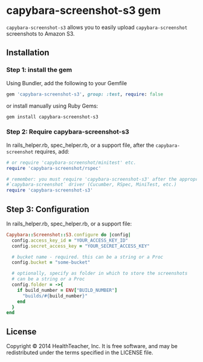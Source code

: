 capybara-screenshot-s3 gem
=======================

`capybara-screenshot-s3` allows you to easily upload `capybara-screenshot`
screenshots to Amazon S3.

Installation
-----

### Step 1: install the gem

Using Bundler, add the following to your Gemfile

```ruby
gem 'capybara-screenshot-s3', group: :test, require: false
```

or install manually using Ruby Gems:

```
gem install capybara-screenshot-s3
```

### Step 2: Require capybara-screenshot-s3

In rails_helper.rb, spec_helper.rb, or a support file, after the `capybara-screenshot` requires, add:

```ruby
# or require 'capybara-screenshot/minitest' etc.
require 'capybara-screenshot/rspec'

# remember: you must require 'capybara-screenshot-s3' after the appropriate
#`capybara-screenshot` driver (Cucumber, RSpec, MiniTest, etc.)
require 'capybara-screenshot-s3'
```

Step 3: Configuration
--------------------------

In rails_helper.rb, spec_helper.rb, or a support file:

```ruby
Capybara::Screenshot::S3.configure do |config|
  config.access_key_id = "YOUR_ACCESS_KEY_ID"
  config.secret_access_key = "YOUR_SECRET_ACCESS_KEY"

  # bucket name - required. this can be a string or a Proc
  config.bucket = "some-bucket"

  # optionally, specify as folder in which to store the screenshots
  # can be a string or a Proc
  config.folder = ->{
    if build_number = ENV["BUILD_NUMBER"]
      "builds/#{build_number}"
    end
  }
end
```

License
-------

Copyright © 2014 HealthTeacher, Inc. It is free software, and may be redistributed under the terms specified in the LICENSE file.
